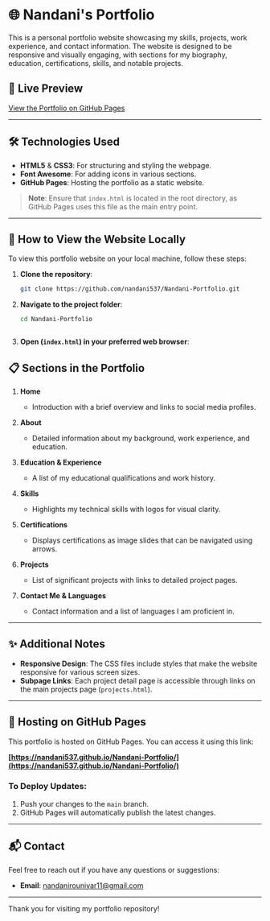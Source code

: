 # 🌐 Nandani's Portfolio

This is a personal portfolio website showcasing my skills, projects, work experience, and contact information. The website is designed to be responsive and visually engaging, with sections for my biography, education, certifications, skills, and notable projects.

## 📸 Live Preview

[View the Portfolio on GitHub Pages](https://nandani537.github.io/Nandani-Portfolio/)

---

## 🛠️ Technologies Used

- **HTML5** & **CSS3**: For structuring and styling the webpage.
- **Font Awesome**: For adding icons in various sections.
- **GitHub Pages**: Hosting the portfolio as a static website.


> **Note**: Ensure that `index.html` is located in the root directory, as GitHub Pages uses this file as the main entry point.

---

## 🚀 How to View the Website Locally

To view this portfolio website on your local machine, follow these steps:

1. **Clone the repository**:

   ```bash
   git clone https://github.com/nandani537/Nandani-Portfolio.git

2. **Navigate to the project folder**:

   ```bash
   cd Nandani-Portfolio



3. **Open (`index.html`) in your preferred web browser**:

## 📋 Sections in the Portfolio

1. **Home**
   - Introduction with a brief overview and links to social media profiles.

2. **About**
   - Detailed information about my background, work experience, and education.

3. **Education & Experience**
   - A list of my educational qualifications and work history.

4. **Skills**
   - Highlights my technical skills with logos for visual clarity.

5. **Certifications**
   - Displays certifications as image slides that can be navigated using arrows.

6. **Projects**
   - List of significant projects with links to detailed project pages.

7. **Contact Me & Languages**
   - Contact information and a list of languages I am proficient in.

---

## ✨ Additional Notes

- **Responsive Design**: The CSS files include styles that make the website responsive for various screen sizes.
- **Subpage Links**: Each project detail page is accessible through links on the main projects page (`projects.html`).

---

## 🔗 Hosting on GitHub Pages

This portfolio is hosted on GitHub Pages. You can access it using this link:

**[https://nandani537.github.io/Nandani-Portfolio/](https://nandani537.github.io/Nandani-Portfolio/)**

### To Deploy Updates:

1. Push your changes to the `main` branch.
2. GitHub Pages will automatically publish the latest changes.

---

## 📬 Contact

Feel free to reach out if you have any questions or suggestions:

- **Email**: [nandanirouniyar11@gmail.com](mailto:nandanirouniyar11@gmail.com)

---

Thank you for visiting my portfolio repository!







